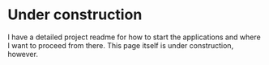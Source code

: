 <h1>Under construction</h1>
<p>I have a detailed project readme for how to start the applications and where I want to proceed from there. This page itself is under construction, however.</p>